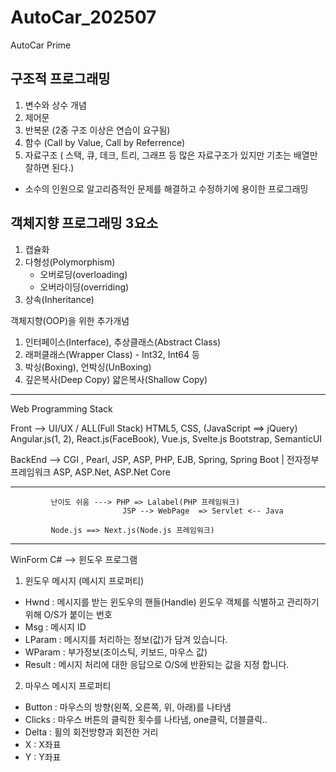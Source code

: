 # AutoCar_202507
AutoCar Prime


## 구조적 프로그래밍
1. 변수와 상수 개념
2. 제어문
3. 반복문 (2중 구조 이상은 연습이 요구됨)
4. 함수 (Call by Value, Call by Referrence)
5. 자료구조 ( 스택, 큐, 데크, 트리, 그래프 등 많은 자료구조가 있지만 기초는 배열만 잘하면 된다.)
* 소수의 인원으로 알고리즘적인 문제를 해결하고 수정하기에 용이한 프로그래밍


## 객체지향 프로그래밍 3요소

1. 캡슐화
2. 다형성(Polymorphism) 
   - 오버로딩(overloading)
   - 오버라이딩(overriding)
3. 상속(Inheritance)

객체지향(OOP)을 위한 추가개념
1. 인터페이스(Interface), 추상클래스(Abstract Class)
2. 래퍼클래스(Wrapper Class) - Int32, Int64 등
3. 박싱(Boxing), 언박싱(UnBoxing)
4. 깊은복사(Deep Copy) 얇은복사(Shallow Copy)


----------------------------------------------------------------------------------------------
Web Programming Stack

Front --> UI/UX / ALL(Full Stack)
             HTML5, CSS, (JavaScript ==> jQuery)
             Angular.js(1, 2), React.js(FaceBook), Vue.js, Svelte.js
             Bootstrap, SemanticUI


BackEnd -->  CGI , Pearl, JSP, ASP, PHP, 
             EJB, Spring, Spring Boot   |  전자정부프레임워크
	     ASP, ASP.Net,  ASP.Net Core

-----------------------------------------------------------------------------------------------
             난이도 쉬움 ---> PHP => Lalabel(PHP 프레임워크)
                             JSP --> WebPage  => Servlet <-- Java
                                      
             Node.js ==> Next.js(Node.js 프레임워크)
-------------------------------------------------------------------------------------
WinForm C# --> 윈도우 프로그램
1. 윈도우 메시지 (메시지 프로퍼티)
- Hwnd : 메시지를 받는 윈도우의 핸들(Handle) 윈도우 객체를
            식별하고 관리하기 위해 O/S가 붙이는 번호
- Msg : 메시지 ID
- LParam : 메시지를 처리하는 정보(값)가 담겨 있습니다.
- WParam : 부가정보(조이스틱, 키보드, 마우스 값)
- Result :  메시지 처리에 대한 응답으로 O/S에 반환되는 값을 지정
              합니다.

2. 마우스 메시지 프로퍼티
 - Button : 마우스의 방향(왼쪽, 오른쪽, 위, 아래)를 나타냄
 - Clicks : 마우스 버튼의 클릭한 횟수를 나타냄, one클릭, 더블클릭..
 - Delta : 휠의 회전방향과 회전한 거리
 - X : X좌표
 - Y : Y좌표
